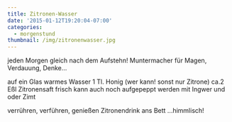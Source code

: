 ```yaml
---
title: Zitronen-Wasser
date: '2015-01-12T19:20:04-07:00'
categories:
  - morgenstund
thumbnail: /img/zitronenwasser.jpg
---
```

jeden Morgen gleich nach dem Aufstehn!
Muntermacher für Magen, Verdauung, Denke...

auf ein Glas warmes Wasser
1 Tl. Honig (wer kann! sonst nur Zitrone)
ca.2 Eßl Zitronensaft frisch
kann auch noch aufgepeppt werden mit Ingwer und oder Zimt

verrühren, verführen, genießen
Zitronendrink ans Bett ...himmlisch!
